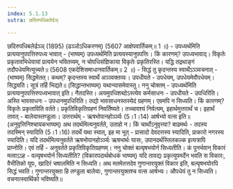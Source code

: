 ```yaml
---
index: 5.1.13
sutra: छदिरुपधिबलेर्ढञ्

---
```

 छदिरुपधिबलेर्ढञ्ञ् (1895) (ढञ्ञोऽधिकरणम्) (5607 आक्षेपवार्तिकम्॥ 1 ॥) - उपध्यर्थमिति प्रत्ययानुपपत्तिरुपध्य भावात् - (भाष्यम्) उपध्यर्थमिति प्रत्ययस्यानुपपत्तिः। किं कारणम्? उपध्यभावाद्। विकृतेः प्रकृतावभिधेयायां प्रत्ययेन भवितव्यम्, न चोपधिसंज्ञिकाया विकृतेः प्रकृतिरस्ति। यद्धि तद्रथाङ्गं तदौपधेयमित्युच्यते॥ (5608 एकदेशिसमाधानवार्तिकम्॥ 2 ॥) - सिद्धं तु कृदन्तस्य स्वार्थेऽञ्ञ्वचनात् - (भाष्यम्) सिद्धमेतत्। कथम्? कृदन्तस्य स्वार्थे अञ्ञ्वक्तव्यः। उपधीयते - उपधेयम्, उपधेयमेवौपधेयम्। सिद्ध्यति। सूत्रं तर्हि भिद्यते॥ (सिद्धान्तभाष्यम्) यथान्यासमेवास्तु। ननु चोक्तम् - उपध्यर्थमिति प्रत्ययानुपपत्तिरुपध्यभावात् इति। नैतदस्ति। अयमुपधिशब्दोऽस्त्येव कर्मसाधनः - उपधीयते - उपधिरिति। अस्ति भावसाधनः - उपधानमुपधिरिति। तद्यो भावसाधनस्तस्येदं ग्रहणम्। एवमपि न सिध्यति। किं कारणम्? विकृतेः प्रकृताविति वर्तते। प्रकृतिविकृतिग्रहणं निवर्तिष्यते। तच्चावश्यं निर्वत्यम्, इहार्थमुत्तरार्थं च। इहार्थं तावत् - बालेयास्तण्डुलाः। उत्तरार्थम् - ऋषभोपानहोर्ञ्ञ्यः (5।1।14) आर्षभ्यो वत्स इति॥ (अनुवृत्तिनिश्चायकभाष्यम्) अथ तदर्थमित्यनुवर्तते, उताहो न। किं चार्थोऽनुवृत्त्या? बाढमर्थः - तदस्य तदस्मिन् स्यादिति (5।1।16) तदर्थे यथा स्यात्, इह मा भूत् - प्रासादो देवदत्तस्य स्यादिति, प्राकारो नगरस्य स्यादिति। यदि तदर्थमित्यनुवर्तते ऋषभोपानहोर्ञ्ञ्यः ऋषभार्थः घासः, उपानदर्थस्तिलकल्क इत्यत्रापि प्राप्नोति। एवं तर्हि - अनुवर्तते प्रकृतिविकृतिग्रहणम्। ननु चोक्तं बल्यृषभयोर्न सिध्यतीति। कं पुनर्भवान् विकारं मत्वाऽऽह - वल्यृषभयोर्न सिध्यतीति? (विकारपदार्थबोधकं भाष्यम्) यदि तावद्यः प्रकृत्युपमर्देन भवति स विकारः, वैभीतिको यूपः, खादिरं चषालमिति न सिध्यति। अथ मतमेतत्तदेव गुणान्तरयुक्तं विकार इति, बल्यृषभयोरपि सिद्धं भवति। गुणान्तरयुक्ता हि तण्डुला बालेयाः, गुणान्तरयुक्तश्च वत्स आर्षभ्यः। औपधेयं तु न सिध्यति। वचनात्स्वार्थिको भविष्यति॥ 